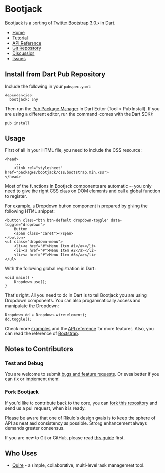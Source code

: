 # Bootjack

[Bootjack](http://rikulo.org) is a porting of [Twitter Bootstrap](http://getbootstrap.com/) 3.0.x in Dart.

* [Home](http://rikulo.org)
* [Tutorial](http://blog.rikulo.org/posts/2013/May/General/bootjack-and-dquery/)
* [API Reference](http://www.dartdocs.org/documentation/bootjack/0.6.5+4/index.html)
* [Git Repository](https://github.com/rikulo/bootjack)
* [Discussion](http://stackoverflow.com/questions/tagged/rikulo)
* [Issues](https://github.com/rikulo/bootjack/issues)

## Install from Dart Pub Repository

Include the following in your `pubspec.yaml`:

    dependencies:
      bootjack: any

Then run the [Pub Package Manager](http://pub.dartlang.org/doc) in Dart Editor (Tool > Pub Install). If you are using a different editor, run the command
(comes with the Dart SDK):

    pub install

## Usage

First of all in your HTML file, you need to include the CSS resource:
  
	<head>
		...
		<link rel="stylesheet" href="packages/bootjack/css/bootstrap.min.css">
	</head>

Most of the functions in Bootjack components are automatic -- you only need to give the right CSS class on DOM elements and call a global function to register.

For example, a Dropdown button component is prepared by giving the following HTML snippet:

	<button class="btn btn-default dropdown-toggle" data-toggle="dropdown">
		Button
		<span class="caret"></span>
	</button>
	<ul class="dropdown-menu">
		<li><a href="#">Menu Item #1</a></li>
		<li><a href="#">Menu Item #2</a></li>
		<li><a href="#">Menu Item #3</a></li>
	</ul>

With the following global registration in Dart:

	void main() {
		Dropdown.use();
	}

That's right. All you need to do in Dart is to tell Bootjack you are using Dropdown components. You can also progammatically access and manipulate the Dropdown:

	Dropdown dd = Dropdown.wire(element);
	dd.toggle();

Check more [examples](https://github.com/rikulo/bootjack/tree/master/example) and the [API reference](http://api.rikulo.org/bootjack/latest/bootjack.html) for more features. Also, you can read the reference of [Bootstrap](http://getbootstrap.com/getting-started/).

## Notes to Contributors

### Test and Debug

You are welcome to submit [bugs and feature requests](https://github.com/rikulo/bootjack/issues). Or even better if you can fix or implement them!

### Fork Bootjack

If you'd like to contribute back to the core, you can [fork this repository](https://help.github.com/articles/fork-a-repo) and send us a pull request, when it is ready.

Please be aware that one of Rikulo's design goals is to keep the sphere of API as neat and consistency as possible. Strong enhancement always demands greater consensus.

If you are new to Git or GitHub, please read [this guide](https://help.github.com/) first.

## Who Uses

* [Quire](https://quire.io) - a simple, collaborative, multi-level task management tool.
